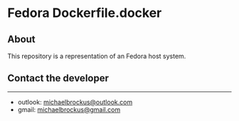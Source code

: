 # Fedora Dockerfile.docker
## About

This repository is a representation of an Fedora host system.

## Contact the developer

* * *

-   outlook: [michaelbrockus@outlook.com](mailto:michaelbrockus@outlook.com)
-   gmail: [michaelbrockus@gmail.com](mailto:michaelbrockus@gmail.com)
